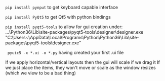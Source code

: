 
`pip install pynput` to get keyboard capable interface

`pip install PyQt5` to get Qt5 with python bindings

`pip install pyqt5-tools` to allow for gui creation under:
...\Python36\Lib\site-packages\pyqt5-tools\designer\designer.exe
"C:\Users\~\AppData\Local\Programs\Python\Python36\Lib\site-packages\pyqt5-tools\designer.exe"

` pyuic5 -x *.ui -o *.py` having created your first .ui file

If we apply horizontal/vertical layouts then the gui will scale if we drag it
If we just place the items, they won't move or scale as the window resizes (which we view to be a bad thing)